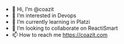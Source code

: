 - 👋 Hi, I’m @coazit
- 👀 I’m interested in Devops
- 🌱 I’m currently learning in Platzi
- 💞️ I’m looking to collaborate on ReactiSmart
- 📫 How to reach me https://coazit.com

<!---
coazit/coazit is a ✨ special ✨ repository because its `README.md` (this file) appears on your GitHub profile.
You can click the Preview link to take a look at your changes.
--->

